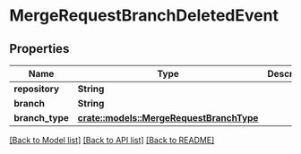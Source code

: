 # MergeRequestBranchDeletedEvent

## Properties

Name | Type | Description | Notes
------------ | ------------- | ------------- | -------------
**repository** | **String** |  | 
**branch** | **String** |  | 
**branch_type** | [**crate::models::MergeRequestBranchType**](MergeRequestBranchType.md) |  | 

[[Back to Model list]](../README.md#documentation-for-models) [[Back to API list]](../README.md#documentation-for-api-endpoints) [[Back to README]](../README.md)


